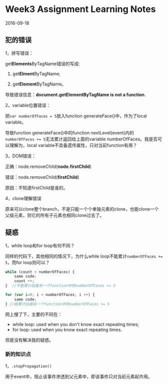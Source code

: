 # Week3 Assignment Learning Notes

2016-09-18

## 犯的错误

1，拼写错误：

get**Elements**ByTagName错误的写成:

1. get**Elment**ByTagName;

2. get**Element**ByTagName。

导致错误信息：**document.getElementByTagName is not a function**.

2，variable位置错误：

把`var numberOfFaces = 5`放入function generateFace()中，作为了local variable。

导致function generateFace()中的function nextLevel(event)内的`numberOfFaces += 5`无法累计返回给上面的variable numberOfFaces。我是否可以理解为，local variable不具备遗传属性，只对当前function有用？

3，DOM错误：

正确：node.removeChild(**node.firstChild**)

错误：node.removeChild(**firstChild**)

原因：不知道firstChild是谁的。

4，clone理解错误

原来可以clone整个branch，不是只能一个个单独元素的clone，也能clone一个父级元素，则它的所有子元素也相同clone过去了。

## 疑惑

1，while loop和for loop有何不同？

同样的代码下，其他相同的情况下，为什么while loop不能累计`numberOfFaces += 5`，而for loop则可以？

```js
while (count < numberOfFaces) {
    same code;
    count ++;
}  //不能累计后面另一个function中的numberOfFaces += 5

for (var i=0; i < numberOfFaces; i ++) {
    same code;
} //能累计后面另一个function中的numberOfFaces += 5

```

网上搜了下，主要的不同在：

- while loop: used when you don't know exact repeating times;
- for loop: used when you know exact repeating times.

但是没有解决我的疑惑。

### 新的知识点

1，`.stopPropagation()`

用于event中，阻止该事件渗透到父元素中，即该事件只对当前元素起作用。



